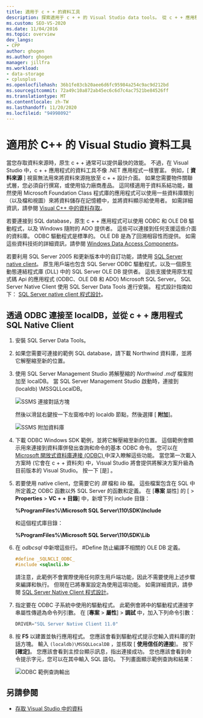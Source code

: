 ```yaml
---
title: 適用于 c + + 的資料工具
description: 探索適用于 c + + 的 Visual Studio data tools。 從 c + + 應用程式透過 ODBC 和 SQL native client 連接到 localDB。
ms.custom: SEO-VS-2020
ms.date: 11/04/2016
ms.topic: overview
dev_langs:
- CPP
author: ghogen
ms.author: ghogen
manager: jillfra
ms.workload:
- data-storage
- cplusplus
ms.openlocfilehash: 36b1fe83cb20aee6d6fc95984a254c9ac9d212bd
ms.sourcegitcommit: 72a49c10a872ab45ec6c6d7c4ac7521be84526ff
ms.translationtype: MT
ms.contentlocale: zh-TW
ms.lasthandoff: 11/20/2020
ms.locfileid: "94998092"
---
```

# <a name="visual-studio-data-tools-for-c"></a>適用於 C++ 的 Visual Studio 資料工具

當您存取資料來源時，原生 c + + 通常可以提供最快的效能。 不過，在 Visual Studio 中，c + + 應用程式的資料工具不像 .NET 應用程式一樣豐富。 例如，[ **資料來源** ] 視窗無法用來將資料來源拖放至 c + + 設計介面。 如果您需要物件關聯式層，您必須自行撰寫，或使用協力廠商產品。 這同樣適用于資料系結功能，雖然使用 Microsoft Foundation Class 程式庫的應用程式可以使用一些資料庫類別（以及檔和視圖）來將資料儲存在記憶體中，並將資料顯示給使用者。 如需詳細資訊，請參閱 [Visual C++ 中的資料存取](/cpp/data/data-access-in-cpp)。

若要連接到 SQL database，原生 c + + 應用程式可以使用 ODBC 和 OLE DB 驅動程式，以及 Windows 隨附的 ADO 提供者。 這些可以連接到任何支援這些介面的資料庫。 ODBC 驅動程式是標準的。 OLE DB 是為了回溯相容性而提供。 如需這些資料技術的詳細資訊，請參閱 [Windows Data Access Components](/previous-versions/windows/desktop/ms692897(v=vs.85))。

若要利用 SQL Server 2005 和更新版本中的自訂功能，請使用 [SQL Server native client](/sql/relational-databases/native-client/sql-server-native-client)。 原生用戶端也包含 SQL Server ODBC 驅動程式，以及一個原生動態連結程式庫 (DLL) 中的 SQL Server OLE DB 提供者。 這些支援使用原生程式碼 Api 的應用程式 (ODBC、OLE DB 和 ADO) Microsoft SQL Server。 SQL Server Native Client 使用 SQL Server Data Tools 進行安裝。 程式設計指南如下： [SQL Server native client 程式設計](/sql/relational-databases/native-client/sql-server-native-client-programming)。

## <a name="to-connect-to-localdb-through-odbc-and-sql-native-client-from-a-c-application"></a>透過 ODBC 連接至 localDB，並從 c + + 應用程式 SQL Native Client

1. 安裝 SQL Server Data Tools。

2. 如果您需要可連接的範例 SQL database，請下載 Northwind 資料庫，並將它解壓縮至新的位置。

3. 使用 SQL Server Management Studio 將解壓縮的 *Northwind .mdf* 檔案附加至 localDB。 當 SQL Server Management Studio 啟動時，連接到 (localdb) \MSSQLLocalDB。

   ![SSMS 連接對話方塊](../data-tools/media/raddata-ssms-connect-dialog.png)

   然後以滑鼠右鍵按一下左窗格中的 localdb 節點，然後選擇 [ **附加**]。

   ![SSMS 附加資料庫](../data-tools/media/raddata-ssms-attach-database.png)

4. 下載 ODBC Windows SDK 範例，並將它解壓縮至新的位置。 這個範例會顯示用來連接到資料庫併發出查詢和命令的基本 ODBC 命令。 您可以在 [Microsoft 開放式資料庫連接 (ODBC) ](/sql/odbc/microsoft-open-database-connectivity-odbc)中深入瞭解這些功能。 當您第一次載入方案時 (它會在 c + + 資料夾) 中，Visual Studio 將會提供將解決方案升級為目前版本的 Visual Studio。 按一下 [是] 。

5. 若要使用 native client，您需要它的 *頭* 檔和 *lib* 檔。 這些檔案包含在 SQL 中所定義之 ODBC 函數以外 SQL Server 的函數和定義。 在 [**專案** 屬性] 的 [  >  **Properties**  >  **VC + + 目錄**] 中，新增下列 include 目錄：

   **%ProgramFiles%\Microsoft SQL Server\110\SDK\Include**

   和這個程式庫目錄：

   **%ProgramFiles%\Microsoft SQL Server\110\SDK\Lib**

6. 在 *odbcsql* 中新增這些行。 #Define 防止編譯不相關的 OLE DB 定義。

   ```cpp
   #define _SQLNCLI_ODBC_
   #include <sqlncli.h>
   ```

    請注意，此範例不會實際使用任何原生用戶端功能，因此不需要使用上述步驟來編譯和執行。 但現在已將專案設定為使用這項功能。 如需詳細資訊，請參閱 [SQL Server Native Client 程式設計](/sql/relational-databases/native-client/sql-server-native-client)。

7. 指定要在 ODBC 子系統中使用的驅動程式。 此範例會將中的驅動程式連接字串屬性傳遞為命令列引數。 在 [**專案**  >  **屬性**]  >  **調試** 中，加入下列命令引數：

   ```cpp
   DRIVER="SQL Server Native Client 11.0"
   ```

8. 按 **F5** 以建置並執行應用程式。 您應該會看到驅動程式提示您輸入資料庫的對話方塊。 輸入 `(localdb)\MSSQLLocalDB` ，並核取 [ **使用信任的連接**]。 按下 **[確定]**。 您應該會看到主控台顯示訊息，指出連接成功。 您也應該會看到命令提示字元，您可以在其中輸入 SQL 語句。 下列畫面顯示範例查詢和結果：

   ![ODBC 範例查詢輸出](../data-tools/media/raddata-odbc-sample-query-output.png)

## <a name="see-also"></a>另請參閱

- [存取 Visual Studio 中的資料](../data-tools/accessing-data-in-visual-studio.md)
